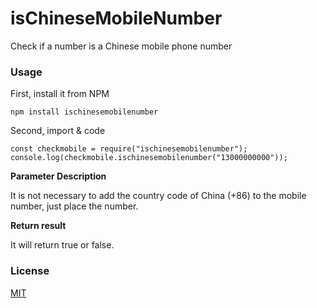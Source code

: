 isChineseMobileNumber
===
Check if a number is a Chinese mobile phone number

### Usage

First, install it from NPM

```
npm install ischinesemobilenumber
```

Second, import & code

```
const checkmobile = require("ischinesemobilenumber");
console.log(checkmobile.ischinesemobilenumber("13000000000"));
```
**Parameter Description**

It is not necessary to add the country code of China (+86) to the mobile number, just place the number.

**Return result**

It will return true or false.

### License

[MIT](LICENSE)
